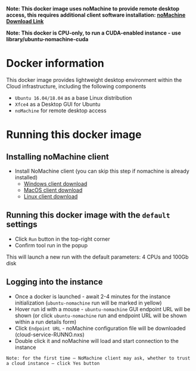 **Note: This docker image uses noMachine to provide remote desktop access, this requires additional client software installation: [noMachine Download Link](https://www.nomachine.com/download/download&id=16)**

**Note: This docker is CPU-only, to run a CUDA-enabled instance - use library/ubuntu-nomachine-cuda**

# Docker information

This docker image provides lightweight desktop environment within the Cloud infrastructure, including the following components

* `Ubuntu 16.04/18.04` as a base Linux distribution
* `Xfce4` as a Desktop GUI for Ubuntu
* `noMachine` for remote desktop access

# Running this docker image

## Installing noMachine client

* Install NoMachine client (you can skip this step if nomachine is already installed)
  * [Windows client download](https://www.nomachine.com/download/download&id=16)
  * [MacOS client download](https://www.nomachine.com/download/download&id=15)
  * [Linux client download](https://www.nomachine.com/download/download&id=4)

## Running this docker image with the `default` settings

* Click `Run` button in the top-right corner
* Confirm tool run in the popup

This will launch a new run with the default parameters: 4 CPUs and 100Gb disk

## Logging into the instance

* Once a docker is launched - await 2-4 minutes for the instance initialization (`ubuntu-nomachine` run will be marked in yellow)
* Hover run id with a mouse - `ubuntu-nomachine` GUI endpoint URL will be shown (or click `ubuntu-nomachine` run and endpoint URL will be shown within a run details form)
* Click `Endpoint URL` - noMachine configuration file will be downloaded (cloud-service-RUNNO.nxs)
* Double click it and noMachine will load and start connection to the instance
```
Note: for the first time – NoMachine client may ask, whether to trust a cloud instance – click Yes button
```
